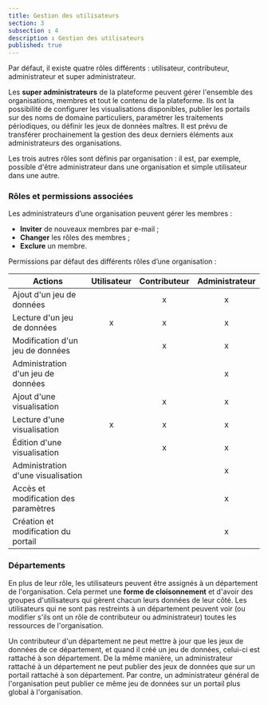```yaml
---
title: Gestion des utilisateurs
section: 3
subsection : 4
description : Gestion des utilisateurs
published: true
---
```


Par défaut, il existe quatre rôles différents : utilisateur, contributeur, administrateur et super administrateur.

Les **super administrateurs** de la plateforme peuvent gérer l'ensemble des organisations, membres et tout le contenu de la plateforme. Ils ont la possibilité de configurer les visualisations disponibles, publier les portails sur des noms de domaine particuliers, paramétrer les traitements périodiques, ou définir les jeux de données maîtres. Il est prévu de transférer prochainement la gestion des deux derniers éléments aux administrateurs des organisations.

Les trois autres rôles sont définis par organisation : il est, par exemple, possible d'être administrateur dans une organisation et simple utilisateur dans une autre.

### Rôles et permissions associées

Les administrateurs d’une organisation peuvent gérer les membres :

* **Inviter** de nouveaux membres par e-mail ;
* **Changer** les rôles des membres ;
* **Exclure** un membre.

<p></p>
Permissions par défaut des différents rôles d’une organisation :

| Actions                              | Utilisateur | Contributeur | Administrateur |
|--------------------------------------|:-----------:|:------------:|:--------------:|
| Ajout d'un jeu de données            |             |       x      |        x       |
| Lecture d'un jeu de données          |      x      |       x      |        x       |
| Modification d'un jeu de données     |             |       x      |        x       |
| Administration d'un jeu de données   |             |              |        x       |
| Ajout d'une visualisation            |             |       x      |        x       |
| Lecture d'une visualisation          |      x      |       x      |        x       |
| Édition d'une visualisation          |             |       x      |        x       |
| Administration d'une visualisation   |             |              |        x       |
| Accès et modification des paramètres |             |              |        x       |
| Création et modification du portail  |             |              |        x       |

### Départements

En plus de leur rôle, les utilisateurs peuvent être assignés à un département de l'organisation. Cela permet une **forme de cloisonnement** et d'avoir des groupes d'utilisateurs qui gèrent chacun leurs données de leur côté. Les utilisateurs qui ne sont pas restreints à un département peuvent voir (ou modifier s'ils ont un rôle de contributeur ou administrateur) toutes les ressources de l'organisation.

Un contributeur d'un département ne peut mettre à jour que les jeux de données de ce département, et quand il créé un jeu de données, celui-ci est rattaché à son département. De la même manière, un administrateur rattaché à un département ne peut publier des jeux de données que sur un portail rattaché à son département. Par contre, un administrateur général de l'organisation peut publier ce même jeu de données sur un portail plus global à l'organisation.
